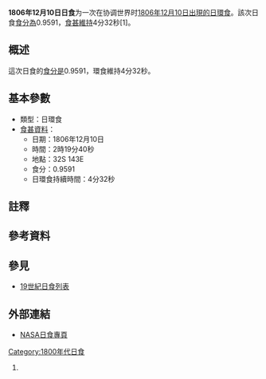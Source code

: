 **1806年12月10日日食**为一次在协调世界时[1806年](https://zh.wikipedia.org/wiki/1806年 "wikilink")[12月10日出現的日環食](../Page/12月10日.md "wikilink")。該次日食[食分為](../Page/食分.md "wikilink")0.9591，[食甚維持](https://zh.wikipedia.org/wiki/食甚 "wikilink")4分32秒\[1\]。

## 概述

這次日食的[食分是](../Page/食分.md "wikilink")0.9591，環食維持4分32秒。

## 基本參數

  - 類型：日環食
  - [食甚資料](https://zh.wikipedia.org/wiki/食甚 "wikilink")：
      - 日期：1806年12月10日
      - 時間：2時19分40秒
      - 地點：32S 143E
      - 食分：0.9591
      - 日環食持續時間：4分32秒

## 註釋

## 參考資料

## 參見

  - [19世紀日食列表](../Page/19世紀日食列表.md "wikilink")

## 外部連結

  - [NASA日食專頁](http://eclipse.gsfc.nasa.gov/solar.html)

[Category:1800年代日食](https://zh.wikipedia.org/wiki/Category:1800年代日食 "wikilink")

1.